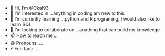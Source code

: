 - 👋 Hi, I’m @Okal93
- 👀 I’m interested in ...anything in coding am new to this
- 🌱 I’m currently learning ...python and R programing, I would also like to learn SQL 
- 💞️ I’m looking to collaborate on ...anything that can build my knowledge
- 📫 How to reach me ...
- 😄 Pronouns: ...
- ⚡ Fun fact: ...

<!---
Okal93/Okal93 is a ✨ special ✨ repository because its `README.md` (this file) appears on your GitHub profile.
You can click the Preview link to take a look at your changes.
--->
